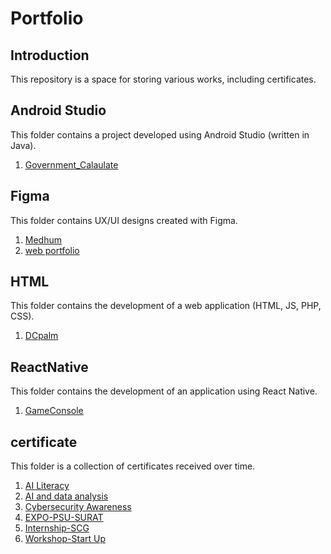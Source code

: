 # Portfolio
## Introduction

This repository is a space for storing various works, including certificates.

## Android Studio

This folder contains a project developed using Android Studio (written in Java).

1. [Government_Calaulate](https://drive.google.com/file/d/1WW-DSLfHz_XziFIXMRpSxQ7rHjCkpN63/view?)

## Figma

This folder contains UX/UI designs created with Figma.

1. [Medhum](https://www.figma.com/design/xPWb5C1RwAWFkzHfTUYwWD/medham?)
2. [web portfolio](https://www.figma.com/design/TKZ0nl9KF6ehCGW9WV7dg8/Design-System-Web-Portfolio-028-(Copy)?)

## HTML

This folder contains the development of a web application (HTML, JS, PHP, CSS).

1. [DCpalm](https://github.com/Supphanat-Knam/portfolio/tree/3f678607e8ab6e6904961a2602f5ecf14f92e4a3/HTML/DCpalm)

## ReactNative

This folder contains the development of an application using React Native.

1. [GameConsole](https://drive.google.com/file/d/1PReFEz6XZt19R-wuJkbaireS7egouv_k/view?)

## certificate

This folder is a collection of certificates received over time.

1. [AI Literacy](https://github.com/Supphanat-Knam/portfolio/blob/3f678607e8ab6e6904961a2602f5ecf14f92e4a3/certificate/AI%20Literacy.pdf)
2. [AI and data analysis](https://github.com/Supphanat-Knam/portfolio/blob/3f678607e8ab6e6904961a2602f5ecf14f92e4a3/certificate/AI%20and%20data%20analysis.pdf)
3. [Cybersecurity Awareness](https://github.com/Supphanat-Knam/portfolio/blob/3f678607e8ab6e6904961a2602f5ecf14f92e4a3/certificate/Cybersecurity%20Awareness.pdf)
4. [EXPO-PSU-SURAT](https://github.com/Supphanat-Knam/portfolio/blob/3f678607e8ab6e6904961a2602f5ecf14f92e4a3/certificate/EXPO-PSU-SURAT.pdf)
5. [Internship-SCG](https://github.com/Supphanat-Knam/portfolio/blob/3f678607e8ab6e6904961a2602f5ecf14f92e4a3/certificate/Internship-SCG.pdf)
6. [Workshop-Start Up](https://github.com/Supphanat-Knam/portfolio/blob/3f678607e8ab6e6904961a2602f5ecf14f92e4a3/certificate/Workshop-Start%20Up.pdf)
